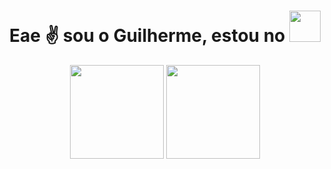 <h1 align="center">   Eae ✌ sou o Guilherme, estou no <img width="50" height="50" src="https://images.emojiterra.com/google/noto-emoji/unicode-13.1/128px/1f1e7-1f1f7.png"/>  </h1>
<div align="center">
  <img height="150em" src="https://github-readme-stats.vercel.app/api?username=guilherme-macena&show_icons=true&theme=dark&include_all_commits=true&count_private=true"/>
 <img height="150em" src="https://github-readme-stats.vercel.app/api/top-langs/?username=guilherme-macena&layout=compact&langs_count=7&theme=dark"/>
</div>
<!-- 
<div align="center">
<p><b>
      
- Estou matriculado em uma graduação de tecnologia da automação, exatamente no 4 período. 
  No momento tranqueia, porém tenho previsão de retorno em 2022.
  Na faculdade aprendi um pouco sobre lógica de programação com Visualg, famoso "portugol".
  Aprendi C++, para programar Arduinos para desenvolver projetos dentro das matérias, um pouco de Python para RaspberryPi.
  Porém a faculdade não é tão voltada para programação em si, por ser mais industrial, as matérias são mais relacionadas
  a robótica, elétrica, diagramas, etc...
      
- Sempre que possível participo de intensivos sobre programação, para reforçar os conceitos e sempre aprender mais. 
  A linguagem que estou mais "familiarizado" é Python no backend, foi a linguagem que fiz a introdução na programação.
  Mas sempre que possível estou pesquisando uma coisa ou outra, sobre tecnologias e conhecimentos que possam agregar na bagagem como 
  Aspirante a desenvolvedor haha!
      
- Não trabalho na área e o networking que tenho é através dos conteúdos nas redes sociais,
  publicados por pessoas que sigo que estão na área da tecnologia.
  Sou muito interessado na área de tecnologia em geral, 
  tentando sempre aprender um pouquinho mais sobre esse mercado tão amplo.

- Estou motivado a aprender a desenvolver soluções usando programação!
 </b></p>
</div>
 -->

